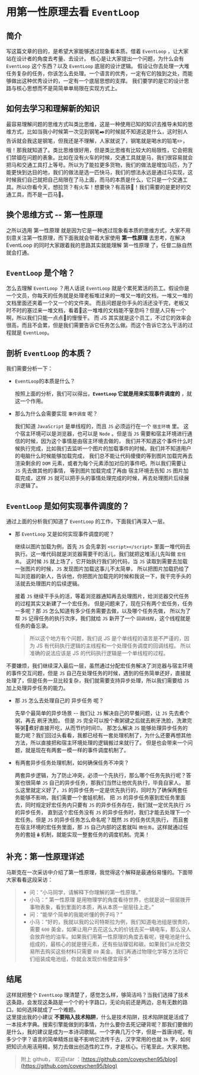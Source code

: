 # 用第一性原理去看 `EventLoop`

## 简介

写这篇文章的目的，是希望大家能够透过现象看本质。借着 `EventLoop` ，让大家站在设计者的角度去考量、去设计。
核心是让大家提出一个问题，为什么会有 `EventLoop` 这个东西？以及 `EventLoop` 底层的设计逻辑。
假设让你去处理一大堆任务复杂的任务，你该怎么去处理。一个语言的优秀，一定有它的独到之处，而能够做出这种优秀设计的，一定有一个底层思想的支撑。
我们要学的是它的设计思路与核心思想而不是简简单单局限在实现方式上。

## 如何去学习和理解新的知识

最容易理解问题的思维方式叫类比思维，这是一种使用已知的知识去推导未知的思维方式，比如当我小时候第一次见到钢笔✒️的时候就不知道这是什么，这时别人告诉就会我这是钢笔，但我还是不理解，人家就说了，钢笔就是喝水的铅笔✏️，哦！那我就知道了。类比思维很好用，但是类比思维有比较大的局限性，它会把我们禁锢在问题的表象。比如在没有火车的时候，交通工具就是马，我们很容易就会把马和交通工具打上等号。所以为了能拉更多货物，我们的做法是增加马匹，为了能更快到达目的地，我们的做法是选一匹快马，我们的想法永远是通过马实现，这时候我们自己就把自己局限在了马上面，而马的本质是什么，它只是一个交通工具。所以你看今天，想拉货？有火车！想要快？有高铁🚄！我们需要的是更好的交通工具，而不是一匹马🐎。 

## 换个思维方式 -- 第一性原理

之所以选用 第一性原理 就是因为它是一种透过现象看本质的思维方式，大家不用刻意关注第一性原理，而下面我就会带着大家使用 **第一性原理** 去思考，在解决 EventLoop 的同时大家跟着我的思路其实就能理解 第一性原理 了，任督二脉自然就会打通。

## `EventLoop` 是个啥？

怎么去理解 `EventLoop` ？用人话说 `EventLoop` 就是个累死累活的员工。假设你是一个文员，你每天的任务就是处理老板堆过来的一堆又一堆的文档，一堆又一堆的文档里面还夹着一个又一个的文件夹。
而且问题是你手头的活还没干完，老板又时不时的塞过来一堆文档，看着👀这一堆堆的文档能不窒息吗？但是人只有一个啊，所以我们只能一点点🤏的慢慢干。
而 JS 其实就是这个员工，不过它的效率会很高，而且不会累，但是我们需要告诉它任务怎么做。而这个告诉它怎么干活的过程就是 `EventLoop`。

## 剖析 `EventLoop` 的本质？

我们需要分析一下：

- `EventLoop`的本质是什么？  

    按照上面的分析，我们可以得出，**`EventLoop` 它就是用来实现事件调度的** ，就这一个作用。  

- 那么为什么会需要实现 `事件调度` 呢？  

    我们知道 `JavaScript` 是单线程的，而且 `JS` 必须运行在一个 `宿主环境` 里。
    这个宿主环境可以是浏览器，也可以是 `Node` 。但是当 `JS` 需要和宿主环境进行通信的时候，因为这个事情是由宿主环境去做的，
    我们并不知道这个事件什么时候执行完成，比如我们去监听一个图片的加载事件的时候。我们并不知道用户的电脑什么时候能够加载完成，
    我们总不能让代码傻傻的等到图片加载完再去渲染剩余的 `DOM` 元素，或者为每个元素添加对应的事件吧。所以我们需要让 `JS` 先去做其他的事情，
    等到图片加载完成了再由 宿主环境去告知 `JS` 图片加载完成，这样 `JS` 就可以把手头的事情处理完成的时候，再去处理图片后续展示逻辑了。

## `EventLoop` 是如何实现事件调度的？

通过上面的分析我们知道了 `EventLoop` 的工作，下面我们再深入一层。

- 那 `EventLoop` 又是如何实现事件调度的呢？

    继续以图片加载为例，首先 `JS` 会先拿到 `<script></script>` 里面一堆代码去执行。这一堆代码就是浏览器需要干的活儿，我们就把这堆活儿先叫做 `宏任务`。
    这时候 `JS` 就上场了，它开始执行我们的代码，当 `JS` 读取到需要去加载一张图片的时候，`JS` 发现图片加载这事儿不太简单，
    所以把图片加载扔给了叫浏览器的新人，告诉他，你把图片加载完的时候和我说一下，我干完手头的活就去处理图片的后续逻辑。
    
    接着 `JS` 继续干手头的活，等着浏览器通知再去处理图片，给浏览器交代任务的过程其实又新建了一个宏任务。
    但是问题来了，现在只有两个宏任务，任务一多呢？那 `JS` 怎么知道有多少任务需要去做，以及哪个任务先做，
    所以为了帮 `JS` 记得任务的执行次序，我们就给 `JS` 新开了一个 `回调线程`，这个线程就是任务的备忘录。 

    > 所以这个地方有个问题，我们说 JS 是个单线程的语言是不严谨的，因为 JS 有代码执行逻辑的主线程和一个处理任务调度的回调线程。
    > 所以准确的说法应该是 JS 的代码执行逻辑是一个单线程的过程。  

不要嫌烦，我们继续深入最后一层，虽然通过分配宏任务解决了浏览器与宿主环境的事件交互问题，但是 `JS` 自己在处理任务的时候，遇到的任务简单还好，直接就处理了，但是任务一旦比较复杂，我们就需要支持异步处理，所以我们需要给 `JS` 加上处理异步任务的能力。

- 那 `JS` 怎么去处理自己的 异步任务 呢？  

    先举个最简单的异步场景 -- 我们让 `JS` 解决自己的早餐问题，让 `JS` 先去煮个粥，再去 刷牙洗脸。
    但是 `JS` 完全可以按个煮粥键之后就去刷牙洗脸，洗漱完等粥🥣煮好直接开吃，从而节约时间⏰。
    那怎么解决 `JS` 能够处理异步任务的能力呢？我们回过头看看，我都已经有一套处理机制了，为什么还要再想其他方法，所以直接把和宿主环境处理的逻辑搬过来就行了。
    但是也会带来一个问题，就是现在有两套一模一样的事件调度机制了。
        
- 有两套异步任务处理机制，如何确保任务不冲突？

    两套异步逻辑，为了防止冲突，必须一个先执行，那么哪个任务先执行呢？答案也很简单 `JS` 自己的异步任务，那我们当然让他优先执行，毕竟自家人。
    那么这里就定义好了，`JS` 的异步任务一定是优先执行的，同时为了确保两套任务能够不影响，我们需要一个套娃机制，
    把 `JS` 的异步任务塞到宏任务里面去，同时规定好宏任务内只要有 `JS` 的异步任务存在，我们就一定优先执行 `JS` 的异步任务，
    直到这个宏任务没有 `JS` 的异步任务时，我们才能去处理下一个宏任务。但是 `JS` 的异步任务怎么命名呢？既然 `JS` 的任务优先执行，
    而且套在宿主环境的宏任务里面，那 `JS` 自己内部的这套就叫 `微任务`。这样就通过任务的套娃🪆机制，就能实现一整套任务的调度机制。完美！

## 补充：第一性原理详述

马斯克在一次采访中介绍了第一性原理，我觉得这个解释是最通俗易懂的。下面带大家看看这段采访：

> - 问：“小马同学，请解释下你理解的第一性原理。”
> - 小马：“ 第一性原理 是用物理学的角度看待世界，也就是说一层层拨开事物表象，看到里面的本质，再从本质一层层往上走。”
> - 问：“能举个简单的我能听懂的例子吗？”
> - 小马：“好的，我就以我的公司特斯拉为例，我们知道电池组是很贵的，需要 `600` 美金，如果让用户去花这么大的价钱去买一辆电车，那么没人会放弃他的油车。如果我们用第一性原理的角度去看呢，锂电池是什么组成的，最核心的就是锂元素，还有些钴镍铝和碳。如果我们从伦敦交易所去购买这些材料只需要 `80` 美金。我们再通过物理化学等方法将它们组装成电池组，你就会发现价格便宜得多”

## 结尾

这样就把整个 `EventLoop` 理清楚了，感觉怎么样，够简洁吗？当我们选择了技术这条路，会发现这条路是一个个的十字路口，无论向前还是两边，总有无数的路口。如何选择就成了一个难题。  
这里提出我的小建议 **不要陷入技术陷阱**，什么是技术陷阱，技术陷阱就是活成了一本技术字典。搜索引擎能做到的事情，为什么要你去死记硬背呢？那我们要做的是什么，我的建议是成为一本诗词歌赋。一个字典几万个字，但是一首唐诗呢，有多少个字？语言的简单精炼丝毫不影响它流传千古，汉字常用的也就 `3k` 字，如何把知识点用活用精，努力去做出创造性的工作，才是核心。行笔至此，大家共勉。

> 附上 github， 欢迎star ：[https://github.com/coveychen95/blog](https://github.com/coveychen95/blog)
